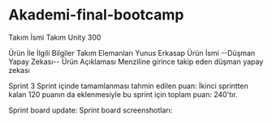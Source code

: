 # Akademi-final-bootcamp
Takım İsmi
Takım Unity 300

Ürün İle İlgili Bilgiler
Takım Elemanları
Yunus Erkasap
Ürün İsmi
--Düşman Yapay Zekası--
Ürün Açıklaması
Menziline girince takip eden düşman yapay zekası 

Sprint 3
Sprint içinde tamamlanması tahmin edilen puan: İkinci sprintten kalan 120 puanın da eklenmesiyle bu sprint için toplam puan: 240'tır.

Sprint board update: Sprint board screenshotları: 
